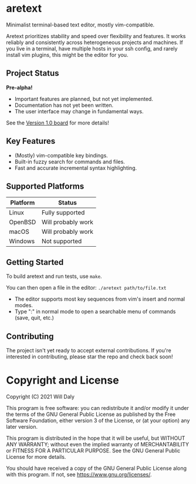 # aretext
Minimalist terminal-based text editor, mostly vim-compatible.

Aretext prioritizes stability and speed over flexibility and features.  It works reliably and consistently across heterogeneous projects and machines.  If you live in a terminal, have multiple hosts in your ssh config, and rarely install vim plugins, this might be the editor for you.


## Project Status

**Pre-alpha!**

* Important features are planned, but not yet implemented.
* Documentation has not yet been written.
* The user interface may change in fundamental ways.

See the [Version 1.0 board](https://github.com/aretext/aretext/projects/1) for more details!


## Key Features

* (Mostly) vim-compatible key bindings.
* Built-in fuzzy search for commands and files.
* Fast and accurate incremental syntax highlighting.


## Supported Platforms

| Platform | Status             |
|----------|--------------------|
| Linux    | Fully supported    |
| OpenBSD  | Will probably work |
| macOS    | Will probably work |
| Windows  | Not supported      |


## Getting Started

To build aretext and run tests, use `make`.

You can then open a file in the editor: `./aretext path/to/file.txt`

* The editor supports most key sequences from vim's insert and normal modes.
* Type ":" in normal mode to open a searchable menu of commands (save, quit, etc.)


## Contributing

The project isn't yet ready to accept external contributions.  If you're interested in contributing, please star the repo and check back soon!


# Copyright and License

Copyright (C) 2021 Will Daly

This program is free software: you can redistribute it and/or modify
it under the terms of the GNU General Public License as published by
the Free Software Foundation, either version 3 of the License, or
(at your option) any later version.

This program is distributed in the hope that it will be useful,
but WITHOUT ANY WARRANTY; without even the implied warranty of
MERCHANTABILITY or FITNESS FOR A PARTICULAR PURPOSE.  See the
GNU General Public License for more details.

You should have received a copy of the GNU General Public License
along with this program.  If not, see <https://www.gnu.org/licenses/>.
